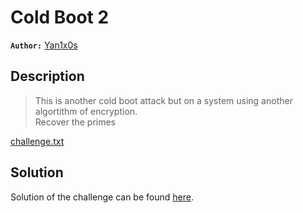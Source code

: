 # Cold Boot 2

**`Author:`** [Yan1x0s](https://github.com/Yanixos)

## Description

> This is another cold boot attack but on a system using another algortithm of encryption.  
> Recover the primes  

[challenge.txt](challenge.txt)

## Solution

Solution of the challenge can be found [here](solution/).

